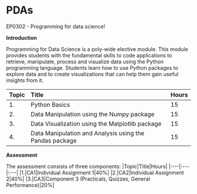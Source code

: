 # PDAs
EP0302  - Programming for data science!

**Introduction**

Programming for Data Science is a poly-wide elective module. This module provides students with the fundamental skills to code applications to retrieve, manipulate, process and visualize data using the Python programming language. Students learn how to use Python packages to explore data and to create visualizations that can help them gain useful insights from it.

|Topic|Title|Hours|
|:---|:---|:---|
|1.|Python Basics|15|
|2.|Data Manipulation using the Numpy package|15|
|3.|Data Visualization using the Matplotlib package|15|
|4.|Data Manipulation and Analysis using the Pandas package|15|

**Assessment**

The assessment consists of three components:
|Topic|Title|Hours|
|:---|:---|:---|
|1.|CA1|Individual Assignment 1|40%|
|2.|CA2|Individual Assignment 2|40%|
|3.|CA3|Component 3 (Practicals, Quizzes, General Performance)|20%|
